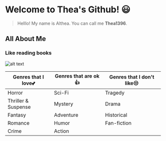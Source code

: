 
# **Welcome to Thea's Github!** 😃

> Helllo! My name is Althea. You can call me **Thea1396**.

## All About Me
### Like reading books

![alt text](https://storage.googleapis.com/ltkcms.appspot.com/fs/yd/images/cover/book-genres.base?v=1591896477)

| Genres that I love💕 | Genres that are ok 👍 | Genres that I don't like😒 |
|-----------------|--------|----------------------------|
| Horror | Sci-Fi | Tragedy |
| Thriller & Suspense |Mystery| Drama |
| Fantasy | Adventure | Historical |
| Romance | Humor | Fan-fiction |
| Crime | Action | 

